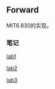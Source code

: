 ## Forward

MIT6.830的实现。

### 笔记

[lab1](https://github.com/DanielCorleone2001/JavaSimpleDB/blob/master/docs/lab1.md)

[lab2](https://github.com/DanielCorleone2001/JavaSimpleDB/blob/master/docs/lab2.md)


[lab3](https://github.com/DanielCorleone2001/JavaSimpleDB/blob/master/docs/lab3.md)
